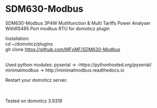 # SDM630-Modbus
SDM630-Modbus 3P4W Mutlifunction &amp; Multi Tariffs Power Analyser WithRS485 Port modbus RTU for domoticz plugin

Installation: <br>
cd ~/domoticz/plugins<br>
git clone https://github.com/MFxMF/SDM630-Modbus <br>

<br>
Used python modules: 
pyserial -> -https://pythonhosted.org/pyserial/
minimalmodbus -> http://minimalmodbus.readthedocs.io<br>


Restart your domoticz server.

<br>
<br>
Tested on domoticz 3.9319

